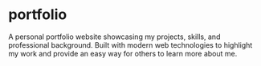 # portfolio

A personal portfolio website showcasing my projects, skills, and professional background. Built with modern web technologies to highlight my work and provide an easy way for others to learn more about me.
